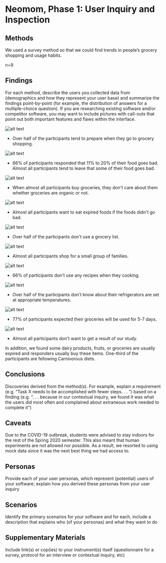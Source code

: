 # Neomom, Phase 1: User Inquiry and Inspection

## Methods

We used a survey method so that we could find trends in people’s grocery shopping and usage habits. 

n=9

## Findings

For each method, describe the users you collected data from (demographics and how they represent your user base) and summarize the findings point-by-point (for example, the distribution of answers for a multiple-choice question). If you are researching existing software and/or competitor software, you may want to include pictures with call-outs that point out both important features and flaws within the interface.

![alt text](../assets/q1.png "Question1 img")
* Over half of the participants tend to prepare when they go to grocery shopping.

![alt text](../assets/q2.png "Question2 img")
* 66% of participants responded that 11% to 20% of their food goes bad. Almost all participants tend to leave that some of their food goes bad.

![alt text](../assets/q3.png "Question3 img")
* When almost all participants buy groceries, they don't care about them whether groceries are organic or not.

![alt text](../assets/q4.png "Question4 img")
* Almost all participants want to eat expired foods if the foods didn't go bad.

![alt text](../assets/q5.png "Question5 img")
* Over half of the participants don't use a grocery list.

![alt text](../assets/q6.png "Question6 img")
* Almost all participants shop for a small group of families.

![alt text](../assets/q7.png "Question7 img")
* 66% of participants don't use any recipes when they cooking.

![alt text](../assets/q8.png "Question8 img")
* Over half of the participants don't know about their refrigerators are set at appropriate temperatures.

![alt text](../assets/q9.png "Question9 img")
* 77% of participants expected their groceries will be used for 5-7 days. 

![alt text](../assets/q10.png "Question10 img")
* Almost all participants don't want to get a result of our study.

In addition, we found some dairy products, fruits, or groceries are usually expired and responders usually buy these items. One-third of the participants are fellowing Carnivorous diets.  


## Conclusions

Discoveries derived from the method(s). For example, explain a requirement (e.g. “Task X needs to be accomplished with fewer steps. . . ”) based on a finding (e.g. “. . . because in our contextual inquiry, we found it was what the users did most often and complained about extraneous work needed to complete it”)

## Caveats

Due to the COVID-19 outbreak, students were advised to stay indoors for the rest of the Spring 2020 semester. This also meant that human experiments are not allowed nor possible. As a result, we resorted to using mock data since it was the next best thing we had access to. 

## Personas

Provide each of your user personas, which represent (potential) users of your software; explain how you derived these personas from your user inquiry

## Scenarios

Identify the primary scenarios for your software and for each, include a description that explains who (of your personas) and what they want to do

## Supplementary Materials

Include link(s) or cop(ies) to your instrument(s) itself (questionnaire for a survey, protocol for an interview or contextual inquiry, etc)
